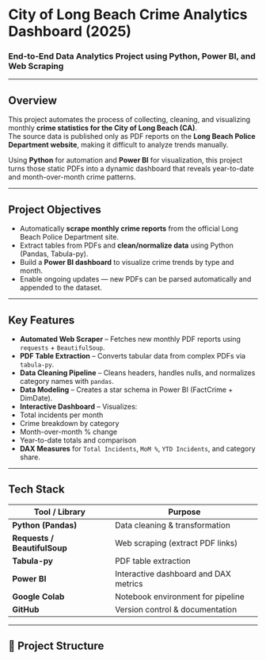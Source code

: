 
# City of Long Beach Crime Analytics Dashboard (2025)

### End-to-End Data Analytics Project using Python, Power BI, and Web Scraping

---

##  Overview
This project automates the process of collecting, cleaning, and visualizing monthly **crime statistics for the City of Long Beach (CA)**.  
The source data is published only as PDF reports on the **Long Beach Police Department website**, making it difficult to analyze trends manually.  

Using **Python** for automation and **Power BI** for visualization, this project turns those static PDFs into a dynamic dashboard that reveals year-to-date and month-over-month crime patterns.

---

##  Project Objectives
- Automatically **scrape monthly crime reports** from the official Long Beach Police Department site.  
- Extract tables from PDFs and **clean/normalize data** using Python (Pandas, Tabula-py).  
- Build a **Power BI dashboard** to visualize crime trends by type and month.  
- Enable ongoing updates — new PDFs can be parsed automatically and appended to the dataset.

---

##  Key Features
-  **Automated Web Scraper** – Fetches new monthly PDF reports using `requests` + `BeautifulSoup`.
-  **PDF Table Extraction** – Converts tabular data from complex PDFs via `tabula-py`.
-  **Data Cleaning Pipeline** – Cleans headers, handles nulls, and normalizes category names with `pandas`.
-  **Data Modeling** – Creates a star schema in Power BI (FactCrime + DimDate).
-  **Interactive Dashboard** – Visualizes:
  - Total incidents per month
  - Crime breakdown by category
  - Month-over-month % change
  - Year-to-date totals and comparison
-  **DAX Measures** for `Total Incidents`, `MoM %`, `YTD Incidents`, and category share.

---

##  Tech Stack
| Tool / Library | Purpose |
|-----------------|----------|
| **Python (Pandas)** | Data cleaning & transformation |
| **Requests / BeautifulSoup** | Web scraping (extract PDF links) |
| **Tabula-py** | PDF table extraction |
| **Power BI** | Interactive dashboard and DAX metrics |
| **Google Colab** | Notebook environment for pipeline |
| **GitHub** | Version control & documentation |

---

## 📂 Project Structure
